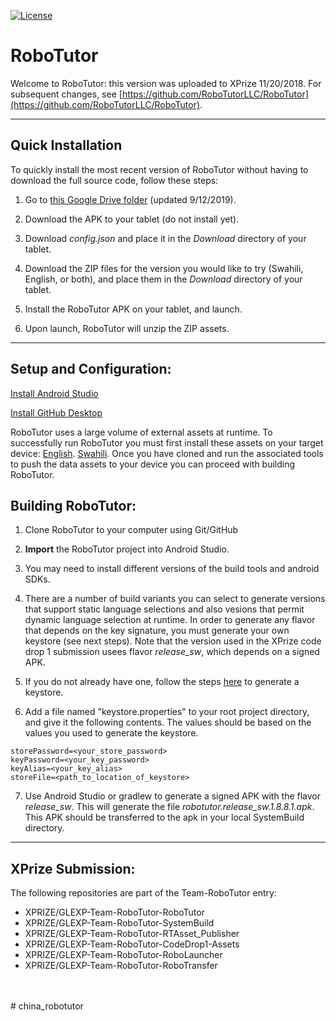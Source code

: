 [![License](https://img.shields.io/badge/License-Apache%202.0-blue.svg)](https://opensource.org/licenses/Apache-2.0)

# **RoboTutor**


Welcome to RoboTutor: this version was uploaded to XPrize 11/20/2018. For subsequent changes, see [https://github.com/RoboTutorLLC/RoboTutor](https://github.com/RoboTutorLLC/RoboTutor).


--- 
## Quick Installation
To quickly install the most recent version of RoboTutor without having to download the full source code, follow these steps:

1. Go to [this Google Drive folder](https://drive.google.com/drive/u/0/folders/13vswCljNvESgZoqXbIqZJQCp9mAlaBT5) (updated 9/12/2019).

2. Download the APK to your tablet (do not install yet).

3. Download *config.json* and place it in the *Download* directory of your tablet.

4. Download the ZIP files for the version you would like to try (Swahili, English, or both), and place them in the *Download* directory of your tablet.

5. Install the RoboTutor APK on your tablet, and launch.

6. Upon launch, RoboTutor will unzip the ZIP assets.

---

## **Setup and Configuration:**

[Install Android Studio](http://developer.android.com/sdk/index.html)<br>

[Install GitHub Desktop](https://desktop.github.com/)<br>

RoboTutor uses a large volume of external assets at runtime.  To successfully run RoboTutor you must first install these assets on your target device: [English](https://github.com/XPRIZE/GLEXP-Team-RoboTutor-EnglishAssets). [Swahili](https://github.com/XPRIZE/GLEXP-Team-RoboTutor-CodeDrop2-Assets). Once you have cloned and run the associated tools to push the data assets to your device you can proceed with building RoboTutor.


## **Building RoboTutor:**

1. Clone RoboTutor to your computer using Git/GitHub

2. **Import** the RoboTutor project into Android Studio.

3. You may need to install different versions of the build tools and android SDKs.

4. There are a number of build variants you can select to generate versions that support static language selections and also vesions that permit dynamic language selection at runtime. In order to generate any flavor that depends on the key signature, you must generate your own keystore (see next steps). Note that the version used in the XPrize code drop 1 submission usees flavor *release_sw*, which depends on a signed APK.


5. If you do not already have one, follow the steps [here](https://stackoverflow.com/questions/3997748/how-can-i-create-a-keystore) to generate a keystore.

6. Add a file named "keystore.properties" to your root project directory, and give it the following contents. The values should be based on the values you used to generate the keystore.
```
storePassword=<your_store_password>
keyPassword=<your_key_password>
keyAlias=<your_key_alias>
storeFile=<path_to_location_of_keystore>
```

7. Use Android Studio or gradlew to generate a signed APK with the flavor *release_sw*. This will generate the file *robotutor.release_sw.1.8.8.1.apk*. This APK should be transferred to the apk in your local SystemBuild directory.


---

## **XPrize Submission:**

The following repositories are part of the Team-RoboTutor entry:
 * XPRIZE/GLEXP-Team-RoboTutor-RoboTutor
 * XPRIZE/GLEXP-Team-RoboTutor-SystemBuild
 * XPRIZE/GLEXP-Team-RoboTutor-RTAsset_Publisher
 * XPRIZE/GLEXP-Team-RoboTutor-CodeDrop1-Assets
 * XPRIZE/GLEXP-Team-RoboTutor-RoboLauncher 
 * XPRIZE/GLEXP-Team-RoboTutor-RoboTransfer 


<br>
<br>
# china_robotutor
